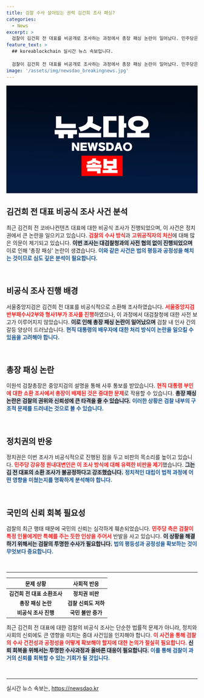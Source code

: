 ```yaml
---
title: 검찰 수사 살아있는 권력 김건희 조사 패싱?
categories:
  - News
excerpt: >
  검찰이 김건희 전 대표를 비공개로 조사하는 과정에서 총장 패싱 논란이 일어났다. 민주당은 이 조사 방식이 특혜라며 강력히 반발하며 국민의 불신을 키우고 있다고 지적했다. 클릭해서 사건의 진실을 파헤쳐보세요!
feature_text: >
  ## koreablockchain 실시간 뉴스 속보입니다.

  검찰이 김건희 전 대표를 비공개로 조사하는 과정에서 총장 패싱 논란이 일어났다. 민주당은 이 조사 방식이 특혜라며 강력히 반발하며 국민의 불신을 키우고 있다고 지적했다. 클릭해서 사건의 진실을 파헤쳐보세요!
image: '/assets/img/newsdao_breakingnews.jpg'
---
```


<p><img src="/assets/img/newsdao_breakingnews.jpg" alt="koreablockchain 속보" /></p>

<h2 data-ke-size="size26">김건희 전 대표 비공식 조사 사건 분석</h2>

<p data-ke-size="size16">최근 김건희 전 코바나컨텐츠 대표에 대한 비공식 조사가 진행되었으며, 이 사건은 정치권에서 큰 논란을 일으키고 있습니다. <b><span style="color: #ee2323;">검찰의 수사 방식</span></b>과 <b><span style="color: #ee2323;">고위공직자의 처신</span></b>에 대해 많은 의문이 제기되고 있습니다. <b><span style="background-color: #21538527;">이번 조사는 대검찰청과의 사전 협의 없이 진행되었으며</span></b> 이로 인해 '총장 패싱' 논란이 생겼습니다. <b><span style="color: #1a5490;">이와 같은 사건은 법의 평등과 공정성을 해치는 것이므로 심도 깊은 분석이 필요합니다.</span></b></p>

<p data-ke-size="size16">&nbsp;</p>

<h2 data-ke-size="size26">비공식 조사 진행 배경</h2>

<p data-ke-size="size16">서울중앙지검은 김건희 전 대표를 비공식적으로 소환해 조사하였습니다. <b><span style="color: #ee2323;">서울중앙지검 반부패수사2부와 형사1부가 조사를 진행</span></b>하였으나, 이 과정에서 대검찰청에 대한 사전 보고가 이루어지지 않았습니다. <b><span style="background-color: #21538527;">이로 인해 총장 패싱 논란이 일어났으며</span></b> 검찰 내 인사 간의 갈등 양상이 드러났습니다. <b><span style="color: #1a5490;">현직 대통령의 배우자에 대한 처리 방식이 논란을 일으킬 수 있음을 고려해야 합니다.</span></b></p>

<p data-ke-size="size16">&nbsp;</p>

<h2 data-ke-size="size26">총장 패싱 논란</h2>

<p data-ke-size="size16">이원석 검찰총장은 중앙지검의 설명을 통해 사후 통보를 받았습니다. <b><span style="color: #ee2323;">현직 대통령 부인에 대한 소환 조사에서 총장이 배제된 것은 중대한 문제</span></b>로 작용할 수 있습니다. <b><span style="background-color: #21538527;">총장 패싱 논란은 검찰의 권위와 신뢰성에 큰 타격을 줄 수 있습니다.</span></b> <b><span style="color: #1a5490;">이러한 상황은 검찰 내부의 구조적 문제를 드러내는 것으로 볼 수 있습니다.</span></b></p>

<p data-ke-size="size16">&nbsp;</p>

<h2 data-ke-size="size26">정치권의 반응</h2>

<p data-ke-size="size16">정치권은 이번 조사가 비공식적으로 진행된 점을 두고 비판의 목소리를 높이고 있습니다. <b><span style="color: #ee2323;">민주당 강유정 원내대변인은 이 조사 방식에 대해 유력한 비판을 제기</span></b>했습니다. <b><span style="background-color: #21538527;">그는 김 전 대표의 소환 조사가 불공정하다고 강조했습니다.</span></b> <b><span style="color: #1a5490;">정치적인 대립이 법적 과정에 어떤 영향을 미쳤는지를 명확하게 분석해야 합니다.</span></b></p>

<p data-ke-size="size16">&nbsp;</p>

<h2 data-ke-size="size26">국민의 신뢰 회복 필요성</h2>

<p data-ke-size="size16">검찰의 최근 행태 때문에 국민의 신뢰는 심각하게 훼손되었습니다. <b><span style="color: #ee2323;">민주당 측은 검찰이 특정 인물에게만 특혜를 주는 듯한 인상을 주어서</span></b> 반발을 사고 있습니다. <b><span style="background-color: #21538527;">이 상황을 해결하기 위해서는 검찰의 투명한 수사가 필요합니다.</span></b> <b><span style="color: #1a5490;">법의 평등성과 공정성을 확보하는 것이 무엇보다 중요합니다.</span></b></p>

<p data-ke-size="size16">&nbsp;</p>

<hr>

<table style="width: 100%; border-collapse: collapse;">
  <thead>
    <tr>
      <th style="text-align: center; height: 17px;"><b>문제 상황</b></th>
      <th style="text-align: center; height: 17px;"><b>사회적 반응</b></th>
    </tr>
  </thead>
  <tbody>
    <tr>
      <td style="text-align: center; height: 17px;"><b>김건희 전 대표 소환조사</b></td>
      <td style="text-align: center; height: 17px;"><b>정치권 비판</b></td>
    </tr>
    <tr>
      <td style="text-align: center; height: 17px;"><b>총장 패싱 논란</b></td>
      <td style="text-align: center; height: 17px;"><b>검찰 신뢰도 저하</b></td>
    </tr>
    <tr>
      <td style="text-align: center; height: 17px;"><b>비공식 조사 진행</b></td>
      <td style="text-align: center; height: 17px;"><b>국민 불만 증가</b></td>
    </tr>
  </tbody>
</table>

<p data-ke-size="size16">최근 김건희 전 대표에 대한 검찰의 비공식 조사는 단순한 법률적 문제가 아니라, 정치와 사회의 신뢰에도 큰 영향을 미치는 중대 사건임을 인지해야 합니다. <b><span style="color: #ee2323;">이 사건을 통해 검찰의 수사 건전성과 공정성을 어떻게 확보해야 할지에 대한 논의가 절실히 필요합니다.</span></b> <b><span style="background-color: #21538527;">신뢰 회복을 위해서는 투명한 수사과정과 올바른 대응이 필요합니다.</span></b> <b><span style="color: #1a5490;">이를 통해 검찰이 과거의 신뢰를 회복할 수 있는 기회가 될 것입니다.</span></b></p>

<p data-ke-size="size16">&nbsp;</p>

<hr>
실시간 뉴스 속보는, <a href="https://newsdao.kr" rel="dofollow">https://newsdao.kr</a>


